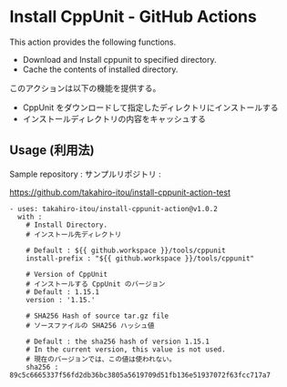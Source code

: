 # Install CppUnit - GitHub Actions

This action provides the following functions.

- Download and Install cppunit to specified directory.
- Cache the contents of installed directory.

このアクションは以下の機能を提供する。

- CppUnit をダウンロードして指定したディレクトリにインストールする
- インストールディレクトリの内容をキャッシュする

##  Usage (利用法)

Sample repository :
サンプルリポジトリ :

https://github.com/takahiro-itou/install-cppunit-action-test


```
- uses: takahiro-itou/install-cppunit-action@v1.0.2
  with :
    # Install Directory.
    # インストール先ディレクトリ

    # Default : ${{ github.workspace }}/tools/cppunit
    install-prefix : "${{ github.workspace }}/tools/cppunit"

    # Version of CppUnit
    # インストールする CppUnit のバージョン
    # Default : 1.15.1
    version : '1.15.'

    # SHA256 Hash of source tar.gz file
    # ソースファイルの SHA256 ハッシュ値

    # Default : the sha256 hash of version 1.15.1
    # In the current version, this value is not used.
    # 現在のバージョンでは、この値は使われない。
    sha256 : 89c5c6665337f56fd2db36bc3805a5619709d51fb136e51937072f63fcc717a7
```
